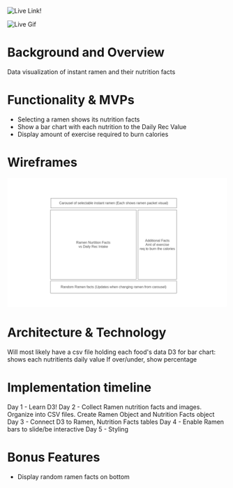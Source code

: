 ![Live Link!](https://iamdanahn.github.io/RamenTime/)

![Live Gif](https://github.com/iamdanahn/RamenTime/blob/main/assets/images/RamenTime.gif)

# Background and Overview

Data visualization of instant ramen and their nutrition facts

# Functionality & MVPs

- Selecting a ramen shows its nutrition facts
- Show a bar chart with each nutrition to the Daily Rec Value
- Display amount of exercise required to burn calories

# Wireframes

![Wireframe.png](https://github.com/friesarecurly/JSProject/blob/main/Ramen_Wireframe.png)

# Architecture & Technology

Will most likely have a csv file holding each food's data
D3 for bar chart: shows each nutritients daily value
If over/under, show percentage

# Implementation timeline

Day 1 - Learn D3!
Day 2 - Collect Ramen nutrition facts and images. Organize into CSV files. Create Ramen Object and Nutrition Facts object
Day 3 - Connect D3 to Ramen, Nutrition Facts tables
Day 4 - Enable Ramen bars to slide/be interactive
Day 5 - Styling

# Bonus Features

- Display random ramen facts on bottom
